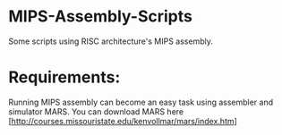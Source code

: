 # MIPS-Assembly-Scripts

Some scripts using RISC architecture's MIPS assembly.

# Requirements:

Running MIPS assembly can become an easy task using assembler and simulator MARS.
You can download MARS here [http://courses.missouristate.edu/kenvollmar/mars/index.htm]

